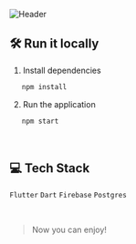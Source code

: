 ![Header](https://github.com/CC238-Grupo2-WX61-Apps-Moviles/room-rest-landing-page/blob/98b5a9a4edd0ed94816c73396cee683b508a4eb1/public/assets/bannerAkira.png)

## 🛠 Run it locally

1. Install dependencies

```sh
   npm install
```

2. Run the application
```sh
   npm start
```

<br>

## 💻 Tech Stack
`Flutter`
`Dart`
`Firebase`
`Postgres`



<br>

> Now you can enjoy! 
